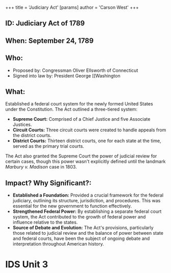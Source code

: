 +++
 title = 'Judiciary Act'
[params]
	author = 'Carson West'
+++
## ID: Judiciary Act of 1789

## When: September 24, 1789

## Who: 
* Proposed by: Congressman Oliver Ellsworth of Connecticut
* Signed into law by: President George [[Washington

## What: 
Established a federal court system for the newly formed United States under the Constitution. The Act outlined a three-tiered system:
* **Supreme Court:**  Comprised of a Chief Justice and five Associate Justices.
* **Circuit Courts:** Three circuit courts were created to handle appeals from the district courts. 
* **District Courts:**  Thirteen district courts, one for each state at the time, served as the primary trial courts. 

The Act also granted the Supreme Court the power of judicial review for certain cases, though this power wasn't explicitly defined until the landmark *Marbury v. Madison* case in 1803.

## Impact? Why Significant?: 

* **Established a Foundation:** Provided a crucial framework for the federal judiciary, outlining its structure, jurisdiction, and procedures. This was essential for the new government to function effectively. 
* **Strengthened Federal Power:**  By establishing a separate federal court system, the Act contributed to the growth of federal power and influence relative to the states. 
* **Source of Debate and Evolution:** The Act's provisions, particularly those related to judicial review and the balance of power between state and federal courts, have been the subject of ongoing debate and interpretation throughout American history.  

# IDS Unit 3